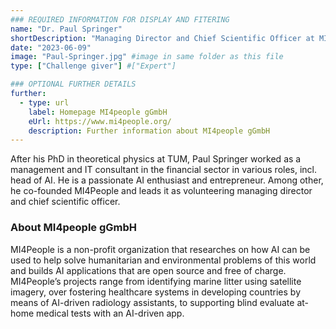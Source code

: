 ```yaml
---
### REQUIRED INFORMATION FOR DISPLAY AND FITERING
name: "Dr. Paul Springer"
shortDescription: "Managing Director and Chief Scientific Officer at MI4people gGmbH"
date: "2023-06-09"
image: "Paul-Springer.jpg" #image in same folder as this file
type: ["Challenge giver"] #["Expert"]

### OPTIONAL FURTHER DETAILS
further:
  - type: url
    label: Homepage MI4people gGmbH
    eUrl: https://www.mi4people.org/
    description: Further information about MI4people gGmbH
---
```


After his PhD in theoretical physics at TUM, Paul Springer worked as a management and IT consultant in the financial sector in various roles, incl. head of AI. He is a passionate AI enthusiast and entrepreneur. Among other, he co-founded MI4People and leads it as volunteering managing director and chief scientific officer.

### About MI4people gGmbH

MI4People is a non-profit organization that researches on how AI can be used to help solve humanitarian and environmental problems of this world and builds AI applications that are open source and free of charge. MI4People’s projects range from identifying marine litter using satellite imagery, over fostering healthcare systems in developing countries by means of AI-driven radiology assistants, to supporting blind evaluate at-home medical tests with an AI-driven app.
